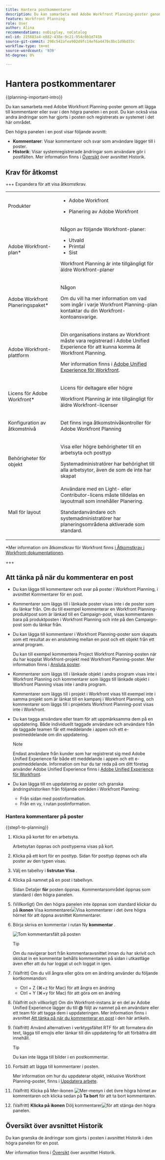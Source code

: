 ```yaml
---
title: Hantera postkommentarer
description: Du kan samarbeta med Adobe Workfront Planning-poster genom att lägga till kommentarer eller svar i den högra panelen i en post. Du kan också visa andra ändringar som har gjorts i posten och registrerats av systemet i det här området.
feature: Workfront Planning
role: User
author: Alina
recommendations: noDisplay, noCatalog
exl-id: 215883a4-e882-438e-9c21-954c0b1d741b
source-git-commit: 298c542afea902d9fc14ef6a4470c0bc1d9bd33c
workflow-type: tm+mt
source-wordcount: '939'
ht-degree: 0%

---
```


# Hantera postkommentarer

<!--<span class="preview">The highlighted information on this page refers to functionality not yet generally available. It is available only in the Preview environment for all customers. After the monthly releases to Production, the same features are also available in the Production environment for customers who enabled fast releases. </span>   

<span class="preview">For information about fast releases, see [Enable or disable fast releases for your organization](/help/quicksilver/administration-and-setup/set-up-workfront/configure-system-defaults/enable-fast-release-process.md). </span>-->

{{planning-important-intro}}

Du kan samarbeta med Adobe Workfront Planning-poster genom att lägga till kommentarer eller svar i den högra panelen i en post. Du kan också visa andra ändringar som har gjorts i posten och registrerats av systemet i det här området.

Den högra panelen i en post visar följande avsnitt:

* **Kommentarer**: Visar kommentarer och svar som användare lägger till i poster.
* **Historik**: Visar systemregistrerade ändringar som användare gör i postfälten. Mer information finns i [Översikt](/help/quicksilver/planning/records/history-section-overview.md) över avsnittet Historik.

## Krav för åtkomst

+++ Expandera för att visa åtkomstkrav.

<table style="table-layout:auto"> 
<col> 
</col> 
<col> 
</col> 
<tbody> 
    <tr> 
<tr> 
<td> 
   <p> Produkter</p> </td> 
   <td> 
   <ul><li><p> Adobe Workfront</p></li> 
   <li><p> Planering av Adobe Workfront<p></li></ul></td> 
  </tr>   
<tr> 
   <td role="rowheader"><p>Adobe Workfront-plan*</p></td> 
   <td> 
<p>Någon av följande Workfront-planer:</p> 
<ul><li>Utvald</li> 
<li>Primtal</li> 
<li>Sist</li></ul> 
<p>Workfront Planning är inte tillgängligt för äldre Workfront-planer</p> 
   </td> 
<tr> 
   <td role="rowheader"><p>Adobe Workfront Planeringspaket*</p></td> 
   <td> 
<p>Någon </p> 
<p>Om du vill ha mer information om vad som ingår i varje Workfront Planning-plan kontaktar du din Workfront-kontoansvarige. </p> 
   </td> 
 <tr> 
   <td role="rowheader"><p>Adobe Workfront-plattform</p></td> 
   <td> 
<p>Din organisations instans av Workfront måste vara registrerad i Adobe Unified Experience för att kunna komma åt Workfront Planning.</p> 
<p>Mer information finns i <a href="/help/quicksilver/workfront-basics/navigate-workfront/workfront-navigation/adobe-unified-experience.md">Adobe Unified Experience för Workfront</a>. </p> 
   </td> 
   </tr> 
  </tr> 
  <tr> 
   <td role="rowheader"><p>Licens för Adobe Workfront*</p></td> 
   <td><p> Licens för deltagare eller högre</p>
   <p>Workfront Planning är inte tillgängligt för äldre Workfront-licenser</p> 
  </td> 
  </tr> 
  <tr> 
   <td role="rowheader"><p>Konfiguration av åtkomstnivå</p></td> 
   <td> <p>Det finns inga åtkomstnivåkontroller för Adobe Workfront Planning</p>   
</td> 
  </tr> 
<tr> 
   <td role="rowheader"><p>Behörigheter för objekt</p></td> 
   <td>   <p>Visa eller högre behörigheter till en arbetsyta och posttyp</a> </p>  
   <p>Systemadministratörer har behörighet till alla arbetsytor, även de som de inte har skapat</p> </td> 
  </tr> 
<tr>
   <td role="rowheader"><p>Mall för layout</p></td>
   <td> Användare med en Light- eller Contributor-licens måste tilldelas en layoutmall som innehåller Planering.
   <p>Standardanvändare och systemadministratörer har planeringsområdena aktiverade som standard.</p></div></li></ul>

</td>
  </tr>
</tbody> 
</table>

*Mer information om åtkomstkrav för Workfront finns [i Åtkomstkrav i Workfront-dokumentationen](/help/quicksilver/administration-and-setup/add-users/access-levels-and-object-permissions/access-level-requirements-in-documentation.md).

+++



## Att tänka på när du kommenterar en post

* Du kan lägga till kommentarer och svar på poster i Workfront Planning, i avsnittet Kommentarer för en post.

* Kommentarer som läggs till i länkade poster visas inte i de poster som du länkar från. Om du till exempel kommenterar en Workfront Planning-produktpost som är länkad till en Campaign-post, visas kommentaren bara på produktposten i Workfront Planning och inte på den Campaign-post som du länkar från.

* Du kan lägga till kommentarer i Workfront Planning-poster som skapats som ett resultat av en anslutning mellan en post och ett objekt från ett annat program.

  Du kan till exempel kommentera Project Workfront Planning-posten när du har kopplat Workfront-projekt med Workfront Planning-poster. Mer information finns i [Ansluta poster](/help/quicksilver/planning/records/connect-records.md).

* Kommentarer som läggs till i länkade objekt i andra program visas inte i Workfront Planning och kommentarer som läggs till länkade objekt i Workfront Planning visas inte i andra program.

  Kommentarer som läggs till i projekt i Workfront visas till exempel inte i samma projekt som är länkat till en kampanj i Workfront Planning, och kommentarer som läggs till i projektets Workfront Planning-post visas inte i Workfront.

* Du kan tagga användare eller team för att uppmärksamma dem på en uppdatering. Både individuellt taggade användare och användare från de taggade teamen får ett meddelande i appen och ett e-postmeddelande om din uppdatering.

  >[!NOTE]
  >
  >   Endast användare från kunder som har registrerat sig med Adobe Unified Experience får både ett meddelande i appen och ett e-postmeddelande. Information om hur du tar reda på om ditt företag använder Adobe Unified Experience finns i [Adobe Unified Experience för Workfront](/help/quicksilver/workfront-basics/navigate-workfront/workfront-navigation/adobe-unified-experience.md).

* Du kan lägga till en uppdatering av poster och granska ändringshistoriken från följande områden i Workfront Planning:

   * Från sidan med postinformation.
   * Från en vy, i rutan postinformation.

### Hantera kommentarer på poster

{{step1-to-planning}}

1. Klicka på kortet för en arbetsyta.

   Arbetsytan öppnas och posttyperna visas på kort.

1. Klicka på ett kort för en posttyp.
Sidan för posttyp öppnas och alla poster av den typen visas.

1. Välj en tabellvy i **listrutan Visa** .
1. Klicka på namnet på en post i tabellvyn.

   Sidan Detaljer **för** posten öppnas. Kommentarsområdet öppnas som standard i den högra panelen.

1. (Villkorligt) Om den högra panelen inte öppnas som standard klickar du på **ikonen** Visa kommentarer![ ](assets/show-comments-icon.png)Visa kommentarer i det övre högra hörnet för att öppna avsnittet Kommentarer.

1. Börja skriva en kommentar i rutan Ny **kommentar** .

   ![Tom kommentarsfält på posten](assets/empty-comment-box-on-record.png)

   >[!TIP]
   >
   >Om du navigerar bort från kommentaravsnittet innan du har skrivit och skickat in en kommentar behålls kommentaren på sidan i utkastläge även efter att du har loggat ut och loggat in igen. <!--this is no longer possible for records: Any images that are added to the comment are also saved in the draft. Drafts are saved for 7 days after which they are discarded and cannot be recovered. Drafted comments are only visible to the user entering them.-->

1. (Valfritt) Om du vill ångra eller göra om en ändring använder du följande kortkommandon:
   * Ctrl + Z (⌘+z för Mac) för att ångra en ändring
   * Ctrl + Y (⌘+y för Mac) för att göra om en ändring
1. (Valfritt och villkorligt) Om din Workfront-instans är en del av Adobe Unified Experience lägger du till **@** följt av namnet på en användare eller ett team för att tagga dem i uppdateringen. Mer information finns i avsnittet [Att tänka på när du kommenterar en post](#considerations-about-commenting-on-a-record) i den här artikeln.

1. (Valfritt) Använd alternativen i verktygsfältet RTF för att formatera din text, lägga till emojis eller länkar till din uppdatering för att förbättra ditt innehåll.

   >[!TIP]
   >
   >Du kan inte lägga till bilder i en postkommentar.


1. Fortsätt att lägga till kommentarer i posten.

   Mer information om hur du uppdaterar objekt, inklusive Workfront Planning-poster, finns i [Uppdatera arbete](/help/quicksilver/workfront-basics/updating-work-items-and-viewing-updates/update-work.md).

1. (Valfritt) Klicka på **&#x200B;**&#x200B;Mer-ikonen ![Mer-menyn](assets/more-menu.png) i det övre högra hörnet av kommentaren och klicka sedan på **Ta bort** för att ta bort kommentaren.
1. (Valfritt) **Klicka på ikonen** Dölj kommentarer![ för att stänga den](assets/hide-comments-icon.png) högra panelen.

<!--
      >[!TIP]
      >
      >If another user submits a comment to the same item you are updating, there is a red line with a "New" indicator to inform you of the newer comments. 
      >
      >The indicator displays only after the comment was submitted on the item, and not when the comment is still composed. 
      >
      >![New line indicator in comments](assets/new-line-indicator-comments.png)
1. Click **Submit** to add the update to the record. 
1. (Optional) To edit a comment, click the **More** menu ![More menu](assets/more-menu.png) in the upper-right corner of the comment, then click **Edit**.
   >[!IMPORTANT]
   >
   >You can edit your comment only within 15 minutes from submitting it.  
1. Edit the information in the comment, add or remove images or remove any of the tagged users. An "edited" indicator is added to the left of the comment.
      >[!TIP]
      >
      >Comments from the current year do not display the year in the date stamp. Hovering over a timestamp displays the full date, including the year.
1. (Optional and conditional) To search for an existing comment, start typing a keyword in the search box in the upper-right corner of the **Comments** area.     
   ![Search box for comments](assets/search-box-for-comments-area.png)
1. (Optional) Click **Reply** or start typing a comment in the **Add reply ..** area, to reply to an existing comment, then follow steps 4-8 above. (**************accurate??***********)
1. (Conditional and optional) If other users have added comments that display outside of the visible area in the Comments section while you were adding your comments, click **View** inside the **new comments banner** at the bottom of the screen  to display these comments.
   ![New comments banner on record](assets/new-comments-banner-on-record.png)

    Additional comments display at the bottom of the screen.
1. (Optional) Click the **Like** icon to like an update or acknowledge that you read it. The icon updates with the number of likes.
1. (Conditional and optional) If you included additional people in your comment, click the avatars of the users included in the update to display a list of users that the comment is shared with. 
1. (Optional) Click the **More** icon ![More menu](assets/more-menu.png) in the upper-right corner of the comment and click one of the following options, to copy a information from a comment: 
    * **Copy link**: This copies a link to the comment to your clipboard.
    * **Copy body text**: This copies the text of the comment to your clipboard.
    * **Quote reply**: This copies the content of your comment into a new reply. Images are not included in the copied reply. 

    For more information, see [Update work](/help/quicksilver/workfront-basics/updating-work-items-and-viewing-updates/update-work.md). -->

## Översikt över avsnittet Historik

Du kan granska de ändringar som gjorts i posten i avsnittet Historik i den högra panelen för en post.

Mer information finns i [Översikt](/help/quicksilver/planning/records/history-section-overview.md) över avsnittet Historik.
